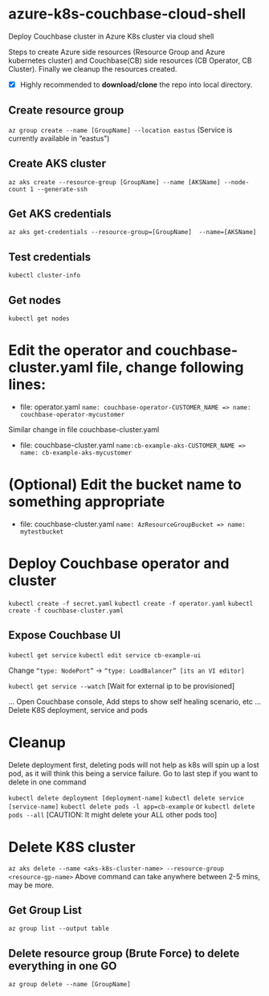 # azure-k8s-couchbase-cloud-shell
Deploy Couchbase cluster in Azure K8s cluster via cloud shell

Steps to create Azure side resources (Resource Group and Azure kubernetes cluster) and Couchbase(CB) side resources (CB Operator, CB Cluster). Finally we cleanup the resources created.

- [x] Highly recommended to **download/clone** the repo into local directory.

## Create resource group
```az group create --name [GroupName] --location eastus```
(Service is currently available in “eastus”)

## Create AKS cluster
```az aks create --resource-group [GroupName] --name [AKSName] --node-count 1 --generate-ssh```
 
## Get AKS credentials
```az aks get-credentials --resource-group=[GroupName]  --name=[AKSName]```
 
## Test credentials 
```kubectl cluster-info```
 
## Get nodes
```kubectl get nodes```

# Edit the operator and couchbase-cluster.yaml file, change following lines:
  - file: operator.yaml
  ```name: couchbase-operator-CUSTOMER_NAME => name: couchbase-operator-mycustomer```
  
  Similar change in file couchbase-cluster.yaml
  - file: couchbase-cluster.yaml
  ```name:cb-example-aks-CUSTOMER_NAME => name: cb-example-aks-mycustomer```
  
# (Optional) Edit the bucket name to something appropriate
  - file: couchbase-cluster.yaml
  ```name: AzResourceGroupBucket => name: mytestbucket```
  
# Deploy Couchbase operator and cluster
```kubectl create -f secret.yaml```
```kubectl create -f operator.yaml```
```kubectl create -f couchbase-cluster.yaml```

## Expose Couchbase UI
```kubectl get service```
```kubectl edit service cb-example-ui```

Change ```“type: NodePort”``` -> ```“type: LoadBalancer” [its an VI editor]```

```kubectl get service --watch``` [Wait for external ip to be provisioned]

… Open Couchbase console, Add steps to show self healing scenario, etc …
Delete K8S deployment, service and pods

# Cleanup
Delete deployment first, deleting pods will not help as k8s will spin up a lost pod, as it will think this being a service failure. Go to last step if you want to delete in one command

```kubectl delete deployment [deployment-name]```
```kubectl delete service [service-name]```
```kubectl delete pods -l app=cb-example``` or ```kubectl delete pods --all``` [CAUTION: It might delete your ALL other pods too]

# Delete K8S cluster
```az aks delete --name <aks-k8s-cluster-name> --resource-group <resource-gp-name>```
Above command can take anywhere between 2-5 mins, may be more.

## Get Group List
```az group list --output table```

## Delete resource group (Brute Force) to delete everything in one GO
```az group delete --name [GroupName]```
